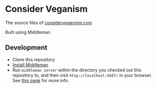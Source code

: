 # Consider Veganism

The source files of [considerveganism.com](http://considerveganism.com)

Built using Middleman

## Development

* Clone this repository
* [Install Middleman](https://middlemanapp.com/basics/install/)
* Run `middleman server` within the directory you checked out this repository to, and then visit `http://localhost:4567/` in your browser. See [this page](https://middlemanapp.com/basics/development_cycle/) for more info.